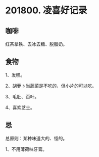 # 201800. 凌喜好记录

## 咖啡
红茶拿铁、去冰去糖、脱脂奶。


## 食物
1、发糕。

2、胡萝卜当蔬菜是不吃的，但小片的可以吃。

3、毛肚、百叶。

4、喜欢芝士。

## 忌
总原则：某种味道大的、怪的。

1、不用薄荷味牙膏。




